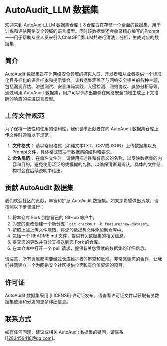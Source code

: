 # AutoAudit_LLM 数据集
欢迎来到 AutoAudit_LLM 数据集仓库！本仓库旨在存储一个全面的数据集，用于训练和评估网络安全领域的语言模型。同时该数据集还会收录精心编写的Prompt——用于帮助从业人员来引入ChatGPT类LLM并进行清洗，分析，生成对应的数据集

## 简介

AutoAudit 数据集旨在为网络安全领域的研究人员、开发者和从业者提供一个标准化且多样化的语言样本和提示集合。该数据集涵盖了与网络安全相关的各种主题，包括漏洞评估、渗透测试、安全编码实践、入侵检测、网络协议、威胁分析等等。通过利用 AutoAudit 数据集，用户可以训练出能够在网络安全领域生成上下文准确的响应的先进语言模型。

## 上传文件规范

为了保持一致性和使用的便利性，我们请求贡献者在向 AutoAudit 数据集仓库上传文件时遵循以下规范：

1. **文件格式：** 请以常用格式（如纯文本TXT、CSV或JSON）上传数据集以及Prompt文件，具体格式取决于数据集的结构和要求。
2. **命名规范：** 在命名文件时，请使用描述性和有意义的名称，以反映数据集的内容和目的。避免使用泛泛的或模糊的名称，以确保清晰易辨认。具体的文件结构将会在后续说明中给出。

## 贡献 AutoAudit 数据集

我们欢迎社区的贡献，丰富和扩展 AutoAudit 数据集。如果您希望做出贡献，请按照以下步骤进行：

1. 将本仓库 Fork 到您自己的 GitHub 帐户中。
2. 为您的更改创建一个新分支：`git checkout -b feature/new-dataset`。
3. 按照上述上传文件规范，将您的数据集文件添加到仓库中。
4. 包括一个 README.md 文件，提供有关数据集的相关信息。
5. 提交您的更改并将分支推送到您 Fork 的仓库。
6. 在本仓库中打开一个 pull 请求，提供有关您贡献的数据集的详细信息。

请注意，所有贡献都需要经过仓库维护者的审查和批准。非常感谢您的合作，让我们共同建立一个为网络安全社区提供全面和有价值资源的项目。

## 许可证

AutoAudit 数据集采用 [LICENSE] 许可证发布。请查看许可证文件以获取有关数据集使用和分发的更多详细信息。

## 联系方式

如有任何问题、建议或相关 AutoAudit 数据集的疑问，请联系 [1282459418@qq.com]。
